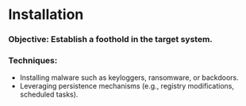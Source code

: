 # Installation

### Objective: Establish a foothold in the target system.

### Techniques:
  - Installing malware such as keyloggers, ransomware, or backdoors.
  - Leveraging persistence mechanisms (e.g., registry modifications, scheduled tasks).
